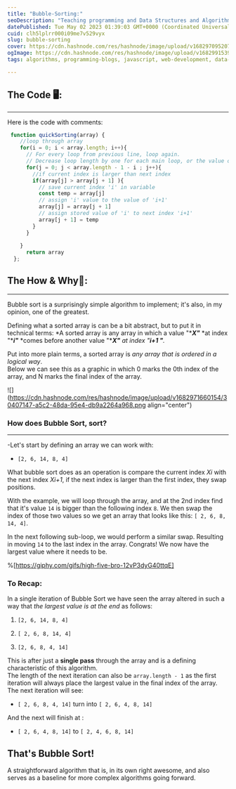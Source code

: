 ```yaml
---
title: "Bubble-Sorting:"
seoDescription: "Teaching programming and Data Structures and Algorithm's. Learn trough brief and well written articles to help new developers and software engineers in Tech"
datePublished: Tue May 02 2023 01:39:03 GMT+0000 (Coordinated Universal Time)
cuid: clh5lplrr000i09me7v529vyx
slug: bubble-sorting
cover: https://cdn.hashnode.com/res/hashnode/image/upload/v1682970952075/3c8e9c12-51fe-48ce-8413-33e17d724d06.png
ogImage: https://cdn.hashnode.com/res/hashnode/image/upload/v1682991539609/11588abb-11e4-42e6-aab2-7b88f5331bfd.png
tags: algorithms, programming-blogs, javascript, web-development, data-structures

---
```


## The Code 🖥️:

---

  
Here is the code with comments:

```javascript
 function quickSorting(array) {
    //loop through array
    for(i = 0; i < array.length; i++){
      // For every loop from previous line, loop again.
      // Decrease loop length by one for each main loop, or the value of i
      for(j = 0; j < array.length - 1 - i ; j++){
        //if current index is larger than next index
        if(array[j] > array[j + 1] ){
          // save current index 'i' in variable
          const temp = array[j]
          // assign 'i' value to the value of 'i+1'
          array[j] = array[j + 1]
          // assign stored value of 'i' to next index 'i+1' 
          array[j + 1] = temp
        }
      }
    
    }
      return array
  };
```

  

## The How & Why🙋:

---

Bubble sort is a surprisingly simple algorithm to implement; it's also, in my opinion, one of the greatest.  
  
Defining what a sorted array is can be a bit abstract, but to put it in technical terms: *A sorted array is any array in which a value "****X"*** *at index "****i"*** *comes before another value "****X"*** *at index "****i+1 "****.*  
  
Put into more plain terms, a sorted array is *any array that is ordered in a logical way*.  
Below we can see this as a graphic in which 0 marks the 0th index of the array, and N marks the final index of the array.  

![](https://cdn.hashnode.com/res/hashnode/image/upload/v1682971660154/30407147-a5c2-48da-95e4-db9a2264a968.png align="center")

### How does Bubble Sort, sort?

---

\-Let's start by defining an array we can work with:

* `[2, 6, 14, 8, 4]`  
    

What bubble sort does as an operation is compare the current index *Xi* with the next index *Xi+1*, if the next index is larger than the first index, they swap positions.  
  
With the example, we will loop through the array, and at the 2nd index find that it's value `14` is bigger than the following index `8`. We then swap the index of those two values so we get an array that looks like this: `[ 2, 6, 8, 14, 4]`.  
  
In the next following sub-loop, we would perform a similar swap. Resulting in moving `14` to the last index in the array. Congrats! We now have the largest value where it needs to be.

%[https://giphy.com/gifs/high-five-bro-12vP3dyG40ttqE] 

### **To Recap:**

In a single iteration of Bubble Sort we have seen the array altered in such a way that *the largest value is at the end* as follows:

1. `[2, 6, 14, 8, 4]`
    
2. `[ 2, 6, 8, 14, 4]`
    
3. `[2, 6, 8, 4, 14]`
    
      
      
    

This is after just a **single pass** through the array and is a defining characteristic of this algorithm.  
The length of the next iteration can also be `array.length - 1` as the first iteration will always place the largest value in the final index of the array.  
The next iteration will see:

* `[ 2, 6, 8, 4, 14]` turn into `[ 2, 6, 4, 8, 14]`
    

And the next will finish at :

* `[ 2, 6, 4, 8, 14]` to `[ 2, 4, 6, 8, 14]`
    

## That's Bubble Sort!

A straightforward algorithm that is, in its own right awesome, and also serves as a baseline for more complex algorithms going forward.